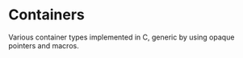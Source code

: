 # Containers

Various container types implemented in C, generic by using opaque pointers and macros.
